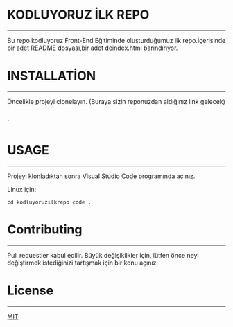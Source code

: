 # KODLUYORUZ İLK REPO

--------------------------------------------------

Bu repo kodluyoruz Front-End Eğitiminde oluşturduğumuz ilk repo.İçerisinde bir adet README dosyası,bir adet deindex.html barındırıyor.


# INSTALLATİON

---

Öncelikle projeyi clonelayın. (Buraya sizin reponuzdan aldığınız link gelecek)
`

`


# USAGE

---

Projeyi klonladıktan sonra Visual Studio Code programında açınız.

Linux için:

`cd kodluyoruzilkrepo
code . `


# Contributing

---

Pull requestler kabul edilir. Büyük değişiklikler için, lütfen önce neyi değiştirmek istediğinizi tartışmak için bir konu açınız.

# License

---

[MIT](https://choosealicense.com/licenses/mit/)
